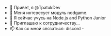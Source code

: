 - 👋 Привет, я @TpatukDev
- 👀 Меня интересует модуль nodgame.
- 🌱 Я сейчас учусь на Node.js and Python Junior
- 💞️ Приглашаю к сотрудничеству...
- 📫 Как со мной связаться: discord - 

<!---
TpatukDev/TpatukDev is a ✨ special ✨ repository because its `README.md` (this file) appears on your GitHub profile.
You can click the Preview link to take a look at your changes.
--->
